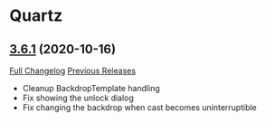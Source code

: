 # Quartz

## [3.6.1](https://github.com/Nevcairiel/Quartz/tree/3.6.1) (2020-10-16)
[Full Changelog](https://github.com/Nevcairiel/Quartz/compare/3.6.0...3.6.1) [Previous Releases](https://github.com/Nevcairiel/Quartz/releases)

- Cleanup BackdropTemplate handling  
- Fix showing the unlock dialog  
- Fix changing the backdrop when cast becomes uninterruptible  
